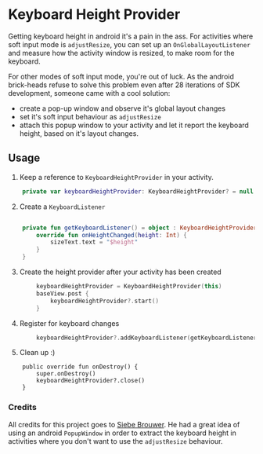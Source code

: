 # Keyboard Height Provider
Getting keyboard height in android it's a pain in the ass. For activities where soft input mode is `adjustResize`, you can set up an `OnGlobalLayoutListener` and measure how the activity window is resized, to make room for the keyboard.

For other modes of soft input mode, you're out of luck. As the android brick-heads refuse to solve this problem even after 28 iterations of SDK development, someone came with a cool solution:
* create a pop-up window and observe it's global layout changes
* set it's soft input behaviour as `adjustResize`
* attach this popup window to your activity and let it report the keyboard height, based on it's layout changes.

## Usage

1. Keep a reference to `KeyboardHeightProvider` in your activity.
```kotlin
    private var keyboardHeightProvider: KeyboardHeightProvider? = null
```
2. Create a `KeyboardListener`
``` kotlin

    private fun getKeyboardListener() = object : KeyboardHeightProvider.KeyboardListener {
        override fun onHeightChanged(height: Int) {
            sizeText.text = "$height"
        }
    }
```
3. Create the height provider after your activity has been created
```kotlin
        keyboardHeightProvider = KeyboardHeightProvider(this)
        baseView.post {
            keyboardHeightProvider?.start()
        }
```
4. Register for keyboard changes
```kotlin 
        keyboardHeightProvider?.addKeyboardListener(getKeyboardListener())
```
5. Clean up :)
```kotlinw
    public override fun onDestroy() {
        super.onDestroy()
        keyboardHeightProvider?.close()
    }
```
### Credits
All credits for this project goes to [Siebe Brouwer](https://github.com/siebeprojects). He had a great idea of using an android `PopupWindow` in order to extract the keyboard height in activities where you don't want to use the `adjustResize` behaviour.

